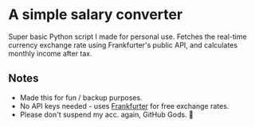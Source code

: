 # A simple salary converter

Super basic Python script I made for personal use.
Fetches the real-time currency exchange rate using Frankfurter's public API, and calculates monthly income after tax.

## Notes
- Made this for fun / backup purposes.
- No API keys needed - uses [Frankfurter](https://frankfurter.dev/) for free exchange rates.
- Please don't suspend my acc. again, GitHub Gods. 🙏
